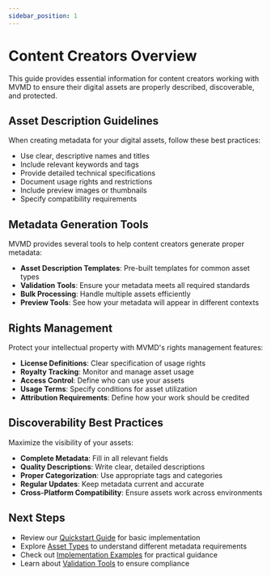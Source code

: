 ```yaml
---
sidebar_position: 1
---
```


# Content Creators Overview

This guide provides essential information for content creators working with MVMD to ensure their digital assets are properly described, discoverable, and protected.

## Asset Description Guidelines

When creating metadata for your digital assets, follow these best practices:

- Use clear, descriptive names and titles
- Include relevant keywords and tags
- Provide detailed technical specifications
- Document usage rights and restrictions
- Include preview images or thumbnails
- Specify compatibility requirements

## Metadata Generation Tools

MVMD provides several tools to help content creators generate proper metadata:

- **Asset Description Templates**: Pre-built templates for common asset types
- **Validation Tools**: Ensure your metadata meets all required standards
- **Bulk Processing**: Handle multiple assets efficiently
- **Preview Tools**: See how your metadata will appear in different contexts

## Rights Management

Protect your intellectual property with MVMD's rights management features:

- **License Definitions**: Clear specification of usage rights
- **Royalty Tracking**: Monitor and manage asset usage
- **Access Control**: Define who can use your assets
- **Usage Terms**: Specify conditions for asset utilization
- **Attribution Requirements**: Define how your work should be credited

## Discoverability Best Practices

Maximize the visibility of your assets:

- **Complete Metadata**: Fill in all relevant fields
- **Quality Descriptions**: Write clear, detailed descriptions
- **Proper Categorization**: Use appropriate tags and categories
- **Regular Updates**: Keep metadata current and accurate
- **Cross-Platform Compatibility**: Ensure assets work across environments

## Next Steps

- Review our [Quickstart Guide](../../quickstart.md) for basic implementation
- Explore [Asset Types](../../concepts/types-of-assets.md) to understand different metadata requirements
- Check out [Implementation Examples](../../implementation/overview.md) for practical guidance
- Learn about [Validation Tools](../../tools/validator.md) to ensure compliance 